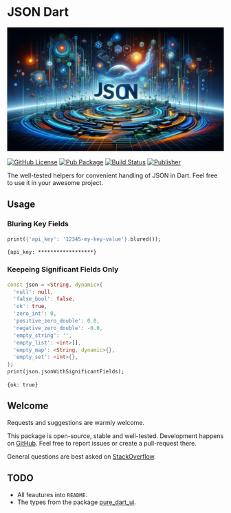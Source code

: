 # JSON Dart

![Cover - JSON Dart](https://raw.githubusercontent.com/signmotion/json_dart/master/images/cover.webp)

[![GitHub License](https://img.shields.io/badge/license-MIT-blue.svg)](https://opensource.org/licenses/MIT)
[![Pub Package](https://img.shields.io/badge/doc-json_dart-blue)](https://pub.dartlang.org/packages/json_dart)
[![Build Status](https://github.com/signmotion/json_dart/actions/workflows/dart-ci.yml/badge.svg)](https://github.com/signmotion/json_dart/actions/workflows/dart-ci.yml)
[![Publisher](https://img.shields.io/pub/publisher/json_dart)](https://pub.dev/publishers/syrokomskyi.com)

The well-tested helpers for convenient handling of JSON in Dart.
Feel free to use it in your awesome project.

## Usage

### Bluring Key Fields

```dart
print({'api_key': '12345-my-key-value'}.blured());
```

```text
{api_key: ******************}
```

### Keepeing Significant Fields Only

```dart
const json = <String, dynamic>{
  'null': null,
  'false_bool': false,
  'ok': true,
  'zero_int': 0,
  'positive_zero_double': 0.0,
  'negative_zero_double': -0.0,
  'empty_string': '',
  'empty_list': <int>[],
  'empty_map': <String, dynamic>{},
  'empty_set': <int>{},
};
print(json.jsonWithSignificantFields);
```

```text
{ok: true}
```

## Welcome

Requests and suggestions are warmly welcome.

This package is open-source, stable and well-tested. Development happens on
[GitHub](https://github.com/signmotion/json_dart). Feel free to report issues
or create a pull-request there.

General questions are best asked on
[StackOverflow](https://stackoverflow.com/questions/tagged/json_dart).

## TODO

- All feautures into `README`.
- The types from the package [pure_dart_ui](https://pub.dev/packages/pure_dart_ui).
